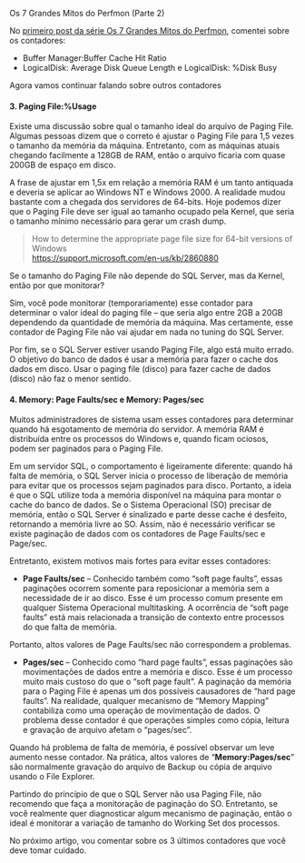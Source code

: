 <a link='https://blogs.msdn.microsoft.com/fcatae/2016/01/26/os-7-grandes-mitos-do-perfmon-parte-2/'>Os 7 Grandes Mitos do Perfmon (Parte 2)</a>
<p>No <a href="http://blogs.msdn.com/b/fcatae/archive/2016/01/19/os-7-grandes-mitos-do-perfmon-parte-1.aspx">primeiro post da série Os 7 Grandes Mitos do Perfmon</a>, comentei sobre os contadores: </p>  <ul>   <li>Buffer Manager:Buffer Cache Hit Ratio</li>    <li>LogicalDisk: Average Disk Queue Length e LogicalDisk: %Disk Busy</li> </ul>  <p>Agora vamos continuar falando sobre outros contadores</p>  <h4>3. Paging File:%Usage</h4>  <p>Existe uma discussão sobre qual o tamanho ideal do arquivo de Paging File. Algumas pessoas dizem que o correto é ajustar o Paging File para 1,5 vezes o tamanho da memória da máquina. Entretanto, com as máquinas atuais chegando facilmente a 128GB de RAM, então o arquivo ficaria com quase 200GB de espaço em disco.</p>  <p>A frase de ajustar em 1,5x em relação a memória RAM é um tanto antiquada e deveria se aplicar ao Windows NT e Windows 2000. A realidade mudou bastante com a chegada dos servidores de 64-bits. Hoje podemos dizer que o Paging File deve ser igual ao tamanho ocupado pela Kernel, que seria o tamanho mínimo necessário para gerar um crash dump.</p>  <blockquote>   <p>How to determine the appropriate page file size for 64-bit versions of Windows     <br /><a title="https://support.microsoft.com/en-us/kb/2860880" href="https://support.microsoft.com/en-us/kb/2860880">https://support.microsoft.com/en-us/kb/2860880</a></p> </blockquote>  <p>Se o tamanho do Paging File não depende do SQL Server, mas da Kernel, então por que monitorar?</p>  <p>Sim, você pode monitorar (temporariamente) esse contador para determinar o valor ideal do paging file – que seria algo entre 2GB a 20GB dependendo da quantidade de memória da máquina. Mas certamente, esse contador de Paging File não vai ajudar em nada no tuning do SQL Server.</p>  <p>Por fim, se o SQL Server estiver usando Paging File, algo está muito errado. O objetivo do banco de dados é usar a memória para fazer o cache dos dados em disco. Usar o paging file (disco) para fazer cache de dados (disco) não faz o menor sentido. </p>  <h4>4. Memory: Page Faults/sec e Memory: Pages/sec</h4>  <p>Muitos administradores de sistema usam esses contadores para determinar quando há esgotamento de memória do servidor. A memória RAM é distribuída entre os processos do Windows e, quando ficam ociosos, podem ser paginados para o Paging File.</p>  <p>Em um servidor SQL, o comportamento é ligeiramente diferente: quando há falta de memória, o SQL Server inicia o processo de liberação de memória para evitar que os processos sejam paginados para disco. Portanto, a ideia é que o SQL utilize toda a memória disponível na máquina para montar o cache do banco de dados. Se o Sistema Operacional (SO) precisar de memória, então o SQL Server é sinalizado e parte desse cache é desfeito, retornando a memória livre ao SO. Assim, não é necessário verificar se existe paginação de dados com os contadores de Page Faults/sec e Page/sec.</p>  <p>Entretanto, existem motivos mais fortes para evitar esses contadores:</p>  <ul>   <li><strong>Page Faults/sec </strong>– Conhecido também como “soft page faults”, essas paginações ocorrem somente para reposicionar a memória sem a necessidade de ir ao disco. Esse é um processo comum presente em qualquer Sistema Operacional multitasking. A ocorrência de “soft page faults” está mais relacionada a transição de contexto entre processos do que falta de memória. </li> </ul>  <p>Portanto, altos valores de Page Faults/sec não correspondem a problemas.</p>  <ul>   <li><strong>Pages/sec </strong>– Conhecido como “hard page faults”, essas paginações são movimentações de dados entre a memória e disco. Esse é um processo muito mais custoso do que o “soft page fault”. A paginação da memória para o Paging File é apenas um dos possíveis causadores de “hard page faults”. Na realidade, qualquer mecanismo de “Memory Mapping” contabiliza como uma operação de movimentação de dados. O problema desse contador é que operações simples como cópia, leitura e gravação de arquivo afetam o “pages/sec”. </li> </ul>  <p>Quando há problema de falta de memória, é possível observar um leve aumento nesse contador. Na prática, altos valores de “<strong>Memory:Pages/sec</strong>” são normalmente gravação do arquivo de Backup ou cópia de arquivo usando o File Explorer. </p>  <p>Partindo do princípio de que o SQL Server não usa Paging File, não recomendo que faça a monitoração de paginação do SO. Entretanto, se você realmente quer diagnosticar algum mecanismo de paginação, então o ideal é monitorar a variação de tamanho do Working Set dos processos.</p>  <p>No próximo artigo, vou comentar sobre os 3 últimos contadores que você deve tomar cuidado. </p>
